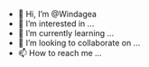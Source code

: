 - 👋 Hi, I’m @Windagea
- 👀 I’m interested in ...
- 🌱 I’m currently learning ...
- 💞️ I’m looking to collaborate on ...
- 📫 How to reach me ...

<!---
Windagea/Windagea is a ✨ special ✨ repository because its `README.md` (this file) appears on your GitHub profile.
You can click the Preview link to take a look at your changes.
--->
